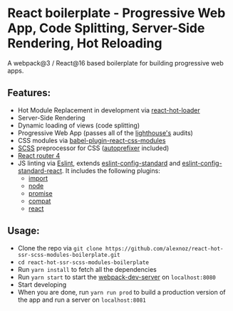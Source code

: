 # React boilerplate - Progressive Web App, Code Splitting, Server-Side Rendering, Hot Reloading

A webpack@3 / React@16 based boilerplate for building progressive web apps.

## Features:
* Hot Module Replacement in development via [react-hot-loader](https://github.com/gaearon/react-hot-loader)
* Server-Side Rendering
* Dynamic loading of views (code splitting)
* Progressive Web App (passes all of the [lighthouse's](https://developers.google.com/web/tools/lighthouse/) audits)
* CSS modules via [babel-plugin-react-css-modules](https://github.com/gajus/babel-plugin-react-css-modules)
* [SCSS](http://sass-lang.com) preprocessor for CSS ([autoprefixer](https://github.com/postcss/autoprefixer) included)
* [React router 4](https://reacttraining.com/react-router/web)
* JS linting via [Eslint](https://eslint.org), extends [eslint-config-standard](https://github.com/standard/eslint-config-standard) and [eslint-config-standard-react](https://github.com/standard/eslint-config-standard-react). It includes the following plugins:
  * [import](https://github.com/benmosher/eslint-plugin-import)
  * [node](https://github.com/mysticatea/eslint-plugin-node)
  * [promise](https://github.com/xjamundx/eslint-plugin-promise)
  * [compat](https://github.com/amilajack/eslint-plugin-compat)
  * [react](https://www.npmjs.com/package/eslint-plugin-react)

## Usage:
* Clone the repo via `git clone https://github.com/alexnoz/react-hot-ssr-scss-modules-boilerplate.git`
* `cd react-hot-ssr-scss-modules-boilerplate`
* Run `yarn install` to fetch all the dependencies
* Run `yarn start` to start the [webpack-dev-server](https://github.com/webpack/webpack-dev-server) on `localhost:8080`
* Start developing
* When you are done, run `yarn run prod` to build a production version of the app and run a server on `localhost:8081`
